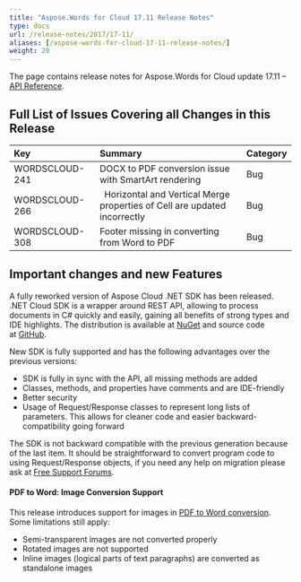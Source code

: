 ```yaml
---
title: "Aspose.Words for Cloud 17.11 Release Notes"
type: docs
url: /release-notes/2017/17-11/
aliases: [/aspose-words-for-cloud-17-11-release-notes/]
weight: 20
---
```


The page contains release notes for Aspose.Words for Cloud update 17.11 – [API Reference](https://apireference.aspose.cloud/words/).

## Full List of Issues Covering all Changes in this Release

|Key|Summary|Category|
| :- | :- | :- |
|WORDSCLOUD-241|DOCX to PDF conversion issue with SmartArt rendering|Bug|
|WORDSCLOUD-266|` `Horizontal and Vertical Merge properties of Cell are updated incorrectly|Bug|
|WORDSCLOUD-308|Footer missing in converting from Word to PDF|Bug|

## Important changes and new Features

A fully reworked version of Aspose Cloud .NET SDK has been released. .NET Cloud SDK is a wrapper around REST API, allowing to process documents in C# quickly and easily, gaining all benefits of strong types and IDE highlights. The distribution is available at [NuGet](https://www.nuget.org/packages/Aspose.Words-Cloud/) and source code at [GitHub](https://github.com/asposecloud/Aspose.Words-Cloud/tree/master/SDKs/NET).

New SDK is fully supported and has the following advantages over the previous versions:

- SDK is fully in sync with the API, all missing methods are added
- Classes, methods, and properties have comments and are IDE-friendly
- Better security
- Usage of Request/Response classes to represent long lists of parameters. This allows for cleaner code and easier backward-compatibility going forward

The SDK is not backward compatible with the previous generation because of the last item. It should be straightforward to convert program code to using Request/Response objects, if you need any help on migration please ask at [Free Support Forums](https://forum.aspose.cloud/c/words).

#### PDF to Word: Image Conversion Support

This release introduces support for images in [PDF to Word conversion](/working-with-pdf-documents/). Some limitations still apply:

- Semi-transparent images are not converted properly
- Rotated images are not supported
- Inline images (logical parts of text paragraphs) are converted as standalone images
